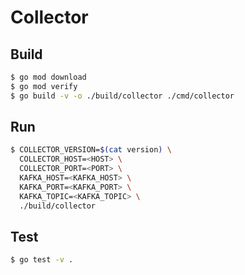 # Collector

## Build
```sh
$ go mod download
$ go mod verify
$ go build -v -o ./build/collector ./cmd/collector
```

## Run
```sh
$ COLLECTOR_VERSION=$(cat version) \
  COLLECTOR_HOST=<HOST> \
  COLLECTOR_PORT=<PORT> \
  KAFKA_HOST=<KAFKA_HOST> \
  KAFKA_PORT=<KAFKA_PORT> \
  KAFKA_TOPIC=<KAFKA_TOPIC> \
  ./build/collector
```

## Test
```sh
$ go test -v .
```
